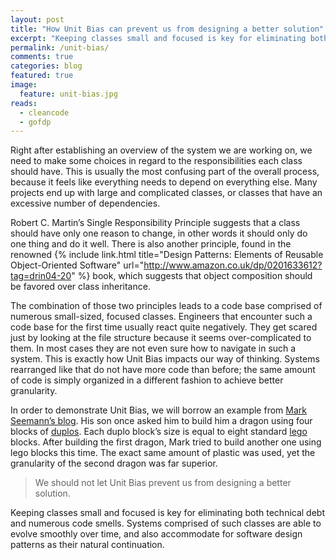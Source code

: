 ```yaml
---
layout: post
title: "How Unit Bias can prevent us from designing a better solution"
excerpt: "Keeping classes small and focused is key for eliminating both technical debt and numerous code smells" 
permalink: /unit-bias/
comments: true
categories: blog
featured: true
image:
  feature: unit-bias.jpg
reads:
  - cleancode
  - gofdp
---
```


Right after establishing an overview of the system we are working on, we need to make some choices in regard to the responsibilities each class should have. This is usually the most confusing part of the overall process, because it feels like everything needs to depend on everything else. Many projects end up with large and complicated classes, or classes that have an excessive number of dependencies.

Robert C. Martin’s Single Responsibility Principle suggests that a class should have only one reason to change, in other words it should only do one thing and do it well. There is also another principle, found in the renowned {% include link.html title="Design Patterns: Elements of Reusable Object-Oriented Software" url="http://www.amazon.co.uk/dp/0201633612?tag=drin04-20" %} book, which suggests that object composition should be favored over class inheritance.

The combination of those two principles leads to a code base comprised of numerous small-sized, focused classes. Engineers that encounter such a code base for the first time usually react quite negatively. They get scared just by looking at the file structure because it seems over-complicated to them. In most cases they are not even sure how to navigate in such a system. This is exactly how Unit Bias impacts our way of thinking. Systems rearranged like that do not have more code than before; the same amount of code is simply organized in a different fashion to achieve better granularity.

In order to demonstrate Unit Bias, we will borrow an example from [Mark Seemann’s blog](http://blog.ploeh.dk/2011/06/07/SOLIDCodeisnt/). His son once asked him to build him a dragon using four blocks of [duplos](http://en.wikipedia.org/wiki/Lego_Duplo). Each duplo block’s size is equal to eight standard [lego](http://en.wikipedia.org/wiki/Lego) blocks. After building the first dragon, Mark tried to build another one using lego blocks this time. The exact same amount of plastic was used, yet the granularity of the second dragon was far superior.

> We should not let Unit Bias prevent us from designing a better solution.

Keeping classes small and focused is key for eliminating both technical debt and numerous code smells. Systems comprised of such classes are able to evolve smoothly over time, and also accommodate for software design patterns as their natural continuation.